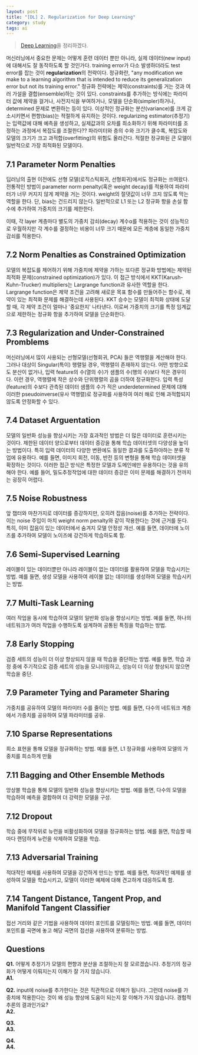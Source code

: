 ```yaml
---
layout: post
title: "[DL] 2. Regularization for Deep Learning"
category: study
tags: ai
---
```


> [Deep Learning]을 정리하겠다.

머신러닝에서 중요한 문제는 어떻게 훈련 데이터 뿐만 아니라, 실제 데이터(new input)에 대해서도 잘 동작하도록 할 것인가다. 
training error가 다소 발생하더라도 test error를 잡는 것이 **regularization**의 전략이다.
정규화란, "any modification we make to a learning algorithm that is intended to reduce its generalization error but not its training error."
정규화 전략에는 제약(constraints)를 거는 것과 여러 가설을 결합(ensemble)하는 것이 있다.
constraints를 추가하는 방식에는 파라미터 값에 제약을 걸거나, 사전지식을 부여하거나, 모델을 단순화(simpler)하거나, determined 문제로 변환하는 등이 있다.
이상적인 정규화는 분산(variance)를 크게 감소시키면서 편향(bias)는 적절하게 유지하는 것이다.
regularizing estimator(추정기)는 입력값에 대해 예측을 생성하고, 실제값과의 오차를 최소화하기 위해 파라미터를 조정하는 과정에서 복잡도를 조절한다??
파라미터와 층의 수와 크기가 클수록, 복잡도와 모델의 크기가 크고 과적합(overfitting)의 위험도 올라간다. 적절한 정규화된 큰 모델이 일반적으로 가장 최적화된 모델이다.

## 7.1 Parameter Norm Penalties
딥러닝의 출현 이전에도 선형 모델(로직스틱회귀, 선형회귀)에서도 정규화는 쓰여왔다.
전통적인 방법이 parameter norm penalty(혹은 weight decay)를 적용하여 파라미터가 너무 커지지 않게 제약을 거는 것이다. weight의 절댓값이 너무 크지 않도록 막는 역할을 한다. 단, bias는 건드리지 않는다.
일반적으로 L1 또는 L2 정규화 항을 손실 함수에 추가하여 가중치의 크기를 제한한다.

이때, 각 layer 계층마다 별도의 가중치 감쇠(decay) 계수α를 적용하는 것이 성능적으로 우월하지만 각 계수를 결정하는 비용이 너무 크기 때문에 모든 계층에 동일한 가중치 감쇠를 적용한다.

## 7.2 Norm Penalties as Constrained Optimization
모델의 복잡도를 제어하기 위해 가중치에 제약을 가하는 또다른 정규화 방법에는 제약된 최적화 문제(constrained optimization)가 있다.
이 접근 방식에서 KKT(Karush-Kuhn-Trucker) multipliers는 Largrange function과 유사한 역할을 한다. Largrange function은 제약 조건을 고려해 새로운 목표 함수를 만들어주는 함수로, 제약이 있는 최적화 문제를 해결하는데 사용된다.
KKT 승수는 모델이 최적화 상태에 도달할 때, 각 제약 조건이 얼마나 '중요한지' 나타낸다.
이로써 가중치의 크기를 특정 임계값으로 제한하는 정규화 항을 추가하여 모델을 단순화한다.


## 7.3 Regularization and Under-Constrained Promblems
머신러닝에서 많이 사용되는 선형모델(선형회귀, PCA) 들은 역행렬을 계산해야 한다. 그러나 대상이 Singular(특이) 행렬일 경우, 역행렬이 존재하지 않는다. 어떤 방향으로도 분산이 없거나, 입력 feature의 수(열의 수)가 샘플의 수(행의 수)보다 적은 경우이다.
이런 경우, 역행렬에 작은 상수와 단위행렬의 곱을 더하여 정규화한다.
입력 특성(feature)의 수보다 관측된 데이터 샘플의 수가 적은 underdetermined 문제에 대해 이러한 pseudoinverse(유사 역행렬)로 정규화를 사용하여 여러 해로 인해 과적합되지 않도록 안정화할 수 있다.


## 7.4 Dataset Arguentation
모델의 일반화 성능을 향상시키는 가장 효과적인 방법은 더 많은 데이터로 훈련시키는 것이다. 제한된 데이터 양으로부터 데이터 증강을 통해 학습 데이터셋의 다양성을 높이는 방법이다.
특히 입력 데이터의 다양한 변환에도 동일한 결과를 도출하야하는 분류 작업에 유용하다.
예를 들면, 이미지 회전, 이동, 반전 등의 변형을 통해 학습 데이터셋을 확장하는 것이다.
이러한 접근 방식은 특정한 모델과 도메인에만 유용하다는 것을 유의해야 한다.
예를 들어, 밀도추정작업에 대한 데이터 증강은 이미 문제를 해결하기 전까지는 굉장히 어렵다.

## 7.5 Noise Robustness
앞 챕터와 마찬가지로 데이터를 증강하지만, 오히려 잡음(noise)를 추가하는 전략이다.
이는 noise 주입이 마치 weight norm penalty와 같이 작용한다는 것에 근거를 둔다.
특히, 이미 잡음이 있는 데이터에서 숨겨지 모델 안정성 개선.
예를 들면, 데이터에 노이즈를 추가하여 모델이 노이즈에 강건하게 학습하도록 함.

## 7.6 Semi-Supervised Learning
레이블이 있는 데이터뿐만 아니라 레이블이 없는 데이터를 활용하여 모델을 학습시키는 방법.
예를 들면, 생성 모델을 사용하여 레이블 없는 데이터를 생성하여 모델을 학습시키는 방법.

## 7.7 Multi-Task Learning
여러 작업을 동시에 학습하여 모델의 일반화 성능을 향상시키는 방법.
예를 들면, 하나의 네트워크가 여러 작업을 수행하도록 설계하여 공통된 특징을 학습하는 방법.


## 7.8 Early Stopping
검증 세트의 성능이 더 이상 향상되지 않을 때 학습을 중단하는 방법.
예를 들면, 학습 과정 중에 주기적으로 검증 세트의 성능을 모니터링하고, 성능이 더 이상 향상되지 않으면 학습을 중단.

## 7.9 Parameter Tying and Parameter Sharing
가중치를 공유하여 모델의 파라미터 수를 줄이는 방법.
예를 들면, 다수의 네트워크 계층에서 가중치를 공유하여 모델 파라미터를 공유.


## 7.10 Sparse Representations
희소 표현을 통해 모델을 정규화하는 방법.
예를 들면, L1 정규화를 사용하여 모델의 가중치를 희소하게 만듦


## 7.11 Bagging and Other Ensemble Methods
앙상블 학습을 통해 모델의 일반화 성능을 향상시키는 방법.
예를 들면, 다수의 모델을 학습하여 예측을 결합하여 더 강력한 모델을 구성.


## 7.12 Dropout
학습 중에 무작위로 뉴런을 비활성화하여 모델을 정규화하는 방법.
예를 들면, 학습할 때마다 랜덤하게 뉴런을 삭제하여 모델을 학습.

## 7.13 Adversarial Training
적대적인 예제를 사용하여 모델을 강건하게 만드는 방법.
예를 들면, 적대적인 예제를 생성하여 모델을 학습시키고, 모델이 이러한 예제에 대해 견고하게 대응하도록 함.


## 7.14 Tangent Distance, Tangent Prop, and Manifold Tangent Classifier
접선 거리와 같은 기법을 사용하여 데이터 포인트를 모델링하는 방법.
예를 들면, 데이터 포인트를 곡면에 놓고 해당 곡면의 접선을 사용하여 분류하는 방법.


## Questions
**Q1.** 어떻게 추정기가 모델의 편향과 분산을 조절하는지 잘 모르겠습니다. 추정기의 정규화가 어떻게 이뤄지는지 이해가 잘 가지 않습니다.  <br>
**A1.** 

**Q2.** input에 noise를 추가한다는 것은 직관적으로 이해가 됩니다. 그런데 noise를 가중치에 적용한다는 것이 왜 성능 향상에 도움이 되는지 잘 이해가 가지 않습니다. 경험적 추론의 결과인가요? <br> 
**A2.** 

**Q3.**     <br>
**A3.** 

**Q4.**     <br>
**A4.** 


<!-- Links -->
[Deep Learning]: https://github.com/baejaeho18/MyLibrary/blob/main/Machine%20Learning/deeplearningbook.pdf
